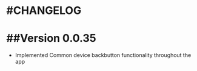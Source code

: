 #CHANGELOG
===========

##Version 0.0.35
================

* Implemented Common device backbutton functionality throughout the app

    